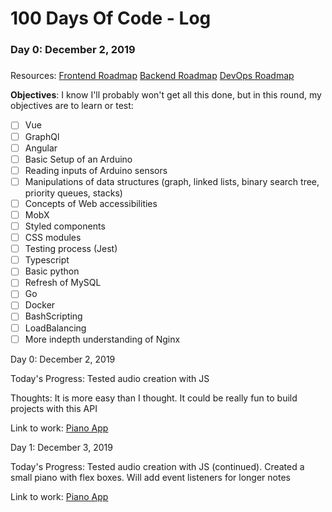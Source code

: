 # 100 Days Of Code - Log

### Day 0: December 2, 2019

#####

Resources:
[Frontend Roadmap](https://roadmap.sh/frontend)
[Backend Roadmap](https://roadmap.sh/backend)
[DevOps Roadmap](https://roadmap.sh/devops)

**Objectives**: I know I'll probably won't get all this done, but in this round, my objectives are to learn or test:

-   [ ] Vue
-   [ ] GraphQl
-   [ ] Angular
-   [ ] Basic Setup of an Arduino
-   [ ] Reading inputs of Arduino sensors
-   [ ] Manipulations of data structures (graph, linked lists, binary search tree, priority queues, stacks)
-   [ ] Concepts of Web accessibilities
-   [ ] MobX
-   [ ] Styled components
-   [ ] CSS modules
-   [ ] Testing process (Jest)
-   [ ] Typescript
-   [ ] Basic python
-   [ ] Refresh of MySQL
-   [ ] Go
-   [ ] Docker
-   [ ] BashScripting
-   [ ] LoadBalancing
-   [ ] More indepth understanding of Nginx

Day 0: December 2, 2019

Today's Progress: Tested audio creation with JS

Thoughts: It is more easy than I thought. It could be really fun to build projects with this API

Link to work: [Piano App]("/https://github.com/MaxLacasseG/100-days-of-code/blob/master/projects/piano.htmlprojects/piano.html")

Day 1: December 3, 2019

Today's Progress: Tested audio creation with JS (continued). Created a small piano with flex boxes. Will add event listeners for longer notes

Link to work: [Piano App]("/https://github.com/MaxLacasseG/100-days-of-code/blob/master/projects/piano.htmlprojects/piano.html")
